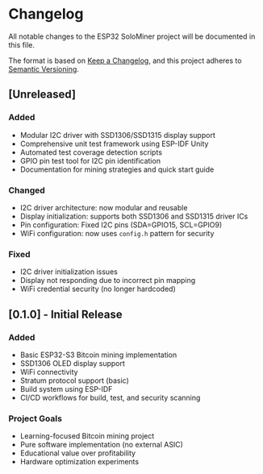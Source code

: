 # Changelog

All notable changes to the ESP32 SoloMiner project will be documented in this file.

The format is based on [Keep a Changelog](https://keepachangelog.com/en/1.0.0/),
and this project adheres to [Semantic Versioning](https://semver.org/spec/v2.0.0.html).

## [Unreleased]

### Added
- Modular I2C driver with SSD1306/SSD1315 display support
- Comprehensive unit test framework using ESP-IDF Unity
- Automated test coverage detection scripts
- GPIO pin test tool for I2C pin identification
- Documentation for mining strategies and quick start guide

### Changed
- I2C driver architecture: now modular and reusable
- Display initialization: supports both SSD1306 and SSD1315 driver ICs
- Pin configuration: Fixed I2C pins (SDA=GPIO15, SCL=GPIO9)
- WiFi configuration: now uses `config.h` pattern for security

### Fixed
- I2C driver initialization issues
- Display not responding due to incorrect pin mapping
- WiFi credential security (no longer hardcoded)

## [0.1.0] - Initial Release

### Added
- Basic ESP32-S3 Bitcoin mining implementation
- SSD1306 OLED display support
- WiFi connectivity
- Stratum protocol support (basic)
- Build system using ESP-IDF
- CI/CD workflows for build, test, and security scanning

### Project Goals
- Learning-focused Bitcoin mining project
- Pure software implementation (no external ASIC)
- Educational value over profitability
- Hardware optimization experiments
